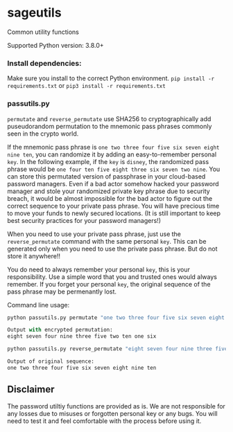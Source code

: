 # sageutils
Common utility functions

Supported Python version: 3.8.0+

### Install dependencies:
Make sure you install to the correct Python environment.
`pip install -r requirements.txt` or `pip3 install -r requirements.txt`


### passutils.py

`permutate` and `reverse_permutate` use SHA256 to cryptographically add puseudorandom permutation to the mnemonic pass phrases commonly seen in the crypto world.

If the mnemonic pass phrase is `one two three four five six seven eight nine ten`, you can randomize it by adding an easy-to-remember personal `key`.  In the following example, if the `key` is `disney`, the randomized pass phrase would be `one four ten five eight three six seven two nine`. You can store this permutated version of passphrase in your cloud-based password managers. Even if a bad actor somehow hacked your password manager and stole your randomized private key phrase due to security breach, it would be almost impossible for the bad actor to figure out the correct sequence to your private pass phrase. You will have precious time to move your funds to newly secured locations. (It is still important to keep best security practices for your password managers!) 

When you need to use your private pass phrase, just use the `reverse_permutate` command with the same personal `key`. This can be generated only when you need to use the private pass phrase. But do not store it anywhere!! 

You do need to always remember your personal `key`, this is your responsibility. Use a simple word that you and trusted ones would always remember. If you forget your personal `key`, the original sequence of the pass phrase may be permenantly lost.  

Command line usage:

```Python
python passutils.py permutate "one two three four five six seven eight nine ten" --key="disney"

Output with encrypted permutation:
eight seven four nine three five two ten one six
```

```Python
python passutils.py reverse_permutate "eight seven four nine three five two ten one six" --key="disney"

Output of original sequence:
one two three four five six seven eight nine ten
```

## Disclaimer
The password utiltiy functions are provided as is. We are not responsible for any losses due to misuses or forgotten personal key or any bugs. You will need to test it and feel comfortable with the process before using it.
